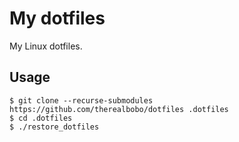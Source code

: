 # My dotfiles
My Linux dotfiles.

## Usage
```
$ git clone --recurse-submodules https://github.com/therealbobo/dotfiles .dotfiles
$ cd .dotfiles
$ ./restore_dotfiles
```
